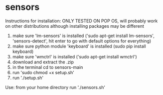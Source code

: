 # sensors
Instructions for installation:
ONLY TESTED ON POP OS, will probably work on other distributions although installing packages may be different
1) make sure 'lm-sensors' is installed ('sudo apt-get install lm-sensors', 'sensors-detect', hit enter to go with default options for everything)
2) make sure python module 'keyboard' is installed (sudo pip install keyboard)
3) make sure 'wmctrl' is installed ('sudo apt-get install wmctrl')
4) download and extract the .zip
5) in the terminal cd to sensors-main
6) run 'sudo chmod +x setup.sh'
7) run './setup.sh'

Use:
from your home directory run './sensors.sh'
